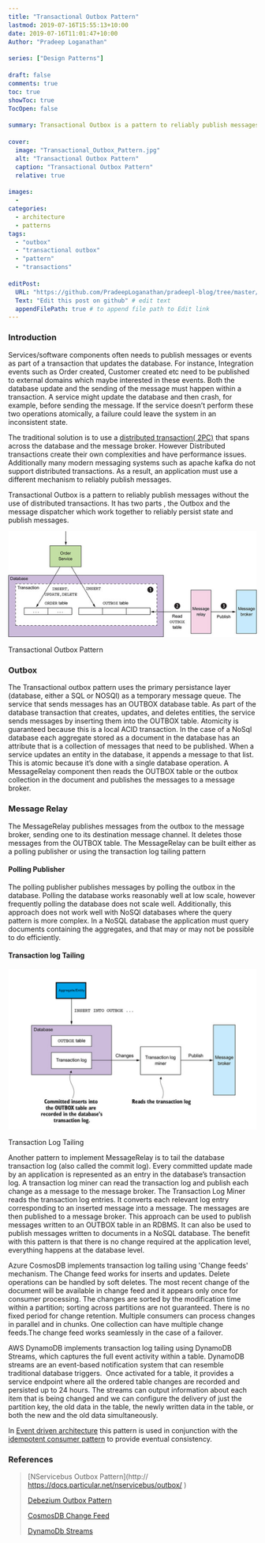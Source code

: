 ```yaml
---
title: "Transactional Outbox Pattern"
lastmod: 2019-07-16T15:55:13+10:00
date: 2019-07-16T11:01:47+10:00
Author: "Pradeep Loganathan"

series: ["Design Patterns"]

draft: false
comments: true
toc: true
showToc: true
TocOpen: false

summary: Transactional Outbox is a pattern to reliably publish messages without the use of distributed transactions. It uses an Outbox and a message dispatcher  to reliably persist state and publish messages.

cover:
  image: "Transactional_Outbox_Pattern.jpg"
  alt: "Transactional Outbox Pattern"
  caption: "Transactional Outbox Pattern"
  relative: true

images:
  - 
categories:
  - architecture
  - patterns
tags:
  - "outbox"
  - "transactional outbox"
  - "pattern"
  - "transactions"

editPost:
  URL: "https://github.com/PradeepLoganathan/pradeepl-blog/tree/master/content"
  Text: "Edit this post on github" # edit text
  appendFilePath: true # to append file path to Edit link
---
```


### Introduction

Services/software components often needs to publish messages or events as part of a transaction that updates the database. For instance, Integration events such as Order created, Customer created etc need to be published to external domains which maybe interested in these events. Both the database update and the sending of the message must happen within a transaction. A service might update the database and then crash, for example, before sending the message. If the service doesn’t perform these two operations atomically, a failure could leave the system in an inconsistent state.

The traditional solution is to use a [distributed transaction( 2PC)](http://geekswithblogs.net/Pradeepl/archive/2006/02/09/68808.aspx) that spans across the database and the message broker. However Distributed transactions create their own complexities and have performance issues. Additionally many modern messaging systems such as apache kafka do not support distributed transactions. As a result, an application must use a different mechanism to reliably publish messages.

Transactional Outbox is a pattern to reliably publish messages without the use of distributed transactions. It has two parts , the Outbox and the message dispatcher which work together to reliably persist state and publish messages.

![](images/Outbox-Pattern.jpg)

Transactional Outbox Pattern

### Outbox

The Transactional outbox pattern uses the primary persistance layer (database, either a SQL or NOSQl) as a temporary message queue. The service that sends messages has an OUTBOX database table. As part of the database transaction that creates, updates, and deletes entities, the service sends messages by inserting them into the OUTBOX table. Atomicity is guaranteed because this is a local ACID transaction. In the case of a NoSql database each aggregate stored as a document in the database has an attribute that is a collection of messages that need to be published. When a service updates an entity in the database, it appends a message to that list. This is atomic because it’s done with a single database operation. A MessageRelay component then reads the OUTBOX table or the outbox collection in the document and publishes the messages to a message broker.

### Message Relay

The MessageRelay publishes messages from the outbox to the message broker, sending one to its destination message channel. It deletes those messages from the OUTBOX table. The MessageRelay can be built either as a polling publisher or using the transaction log tailing pattern

#### Polling Publisher

The polling publisher publishes messages by polling the outbox in the database. Polling the database works reasonably well at low scale, however frequently polling the database does not scale well. Additionally, this approach does not work well with NoSQl databases where the query pattern is more complex. In a NoSQL database the application must query documents containing the aggregates, and that may or may not be possible to do efficiently.

#### Transaction log Tailing

![](images/Transaction-log-tailing-1024x660.png)

Transaction Log Tailing

Another pattern to implement MessageRelay is to tail the database transaction log (also called the commit log). Every committed update made by an application is represented as an entry in the database’s transaction log. A transaction log miner can read the transaction log and publish each change as a message to the message broker. The Transaction Log Miner reads the transaction log entries. It converts each relevant log entry corresponding to an inserted message into a message. The messages are then published to a message broker. This approach can be used to publish messages written to an OUTBOX table in an RDBMS. It can also be used to publish messages written to documents in a NoSQL database. The benefit with this pattern is that there is no change required at the application level, everything happens at the database level.

Azure CosmosDB implements transaction log tailing using 'Change feeds' mechanism. The Change feed works for inserts and updates. Delete operations can be handled by soft deletes. The most recent change of the document will be available in change feed and it appears only once for consumer processing. The changes are sorted by the modification time within a partition; sorting across partitions are not guaranteed. There is no fixed period for change retention. Multiple consumers can process changes in parallel and in chunks. One collection can have multiple change feeds.The change feed works seamlessly in the case of a failover.

AWS DynamoDB implements transaction log tailing using DynamoDB Streams, which captures the full event activity within a table. DynamoDB streams are an event-based notification system that can resemble traditional database triggers.  Once activated for a table, it provides a service endpoint where all the ordered table changes are recorded and persisted up to 24 hours. The streams can output information about each item that is being changed and we can configure the delivery of just the partition key, the old data in the table, the newly written data in the table, or both the new and the old data simultaneously.

In [Event driven architecture](https://pradeepl.com/blog/architecture/event-driven-architecture/) this pattern is used in conjunction with the [idempotent consumer pattern](https://pradeepl.com/blog/patterns/idempotent-consumer-pattern/) to provide eventual consistency.

### References

> [NServicebus Outbox Pattern](http:// https://docs.particular.net/nservicebus/outbox/ )
> 
> [Debezium Outbox Pattern](https://debezium.io/blog/2019/02/19/reliable-microservices-data-exchange-with-the-outbox-pattern/)
> 
> [CosmosDB Change Feed](https://docs.microsoft.com/en-us/azure/cosmos-db/change-feed)
> 
> [DynamoDb Streams](https://docs.aws.amazon.com/amazondynamodb/latest/developerguide/Streams.html)
